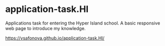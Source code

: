 # application-task.HI
Applications task for entering the Hyper Island school. A basic responsive web page to introduce my knowledge. 

https://vsafonova.github.io/application-task.HI/
